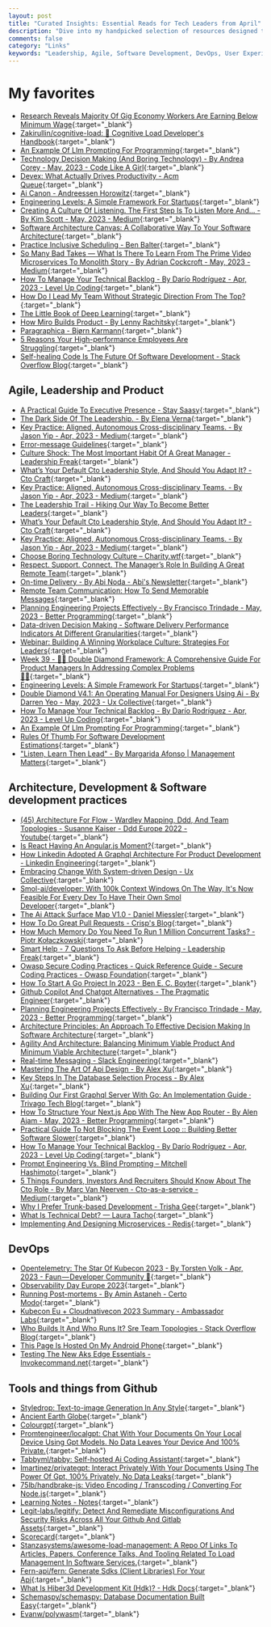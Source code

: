 ```yaml
---
layout: post
title: "Curated Insights: Essential Reads for Tech Leaders from April"
description: "Dive into my handpicked selection of resources designed to empower tech leaders. Spanning topics from leadership and software development to DevOps and user experience, this collection offers invaluable insights from experts in the field. Whether you're a startup founder, a seasoned manager, or an aspiring tech leader, these articles will equip you with the knowledge you need to excel in today's rapidly evolving tech landscape."
comments: false
category: "Links"
keywords: "Leadership, Agile, Software Development, DevOps, User Experience, Deep Learning, Startup, Engineering Management, Architecture, System Design, Database Management, Cloud-native Platforms, Team Management, Employee Engagement, Tech Tools."
---
```

<!-- markdownlint-disable MD033 MD020 MD025-->
# My favorites<a name="favorites"></a>

- [Research Reveals Majority Of Gig Economy Workers Are Earning Below Minimum Wage](https://www.bristol.ac.uk/news/2023/may/gig-economy-worker-research.html?utm_medium){:target="_blank"}
- [Zakirullin/cognitive-load: 🧠 Cognitive Load Developer's Handbook](https://github.com/zakirullin/cognitive-load?utm_medium){:target="_blank"}
- [An Example Of Llm Prompting For Programming](https://martinfowler.com/articles/2023-chatgpt-xu-hao.html){:target="_blank"}
- [Technology Decision Making (And Boring Technology) - By Andrea Corey - May, 2023 - Code Like A Girl](https://code.likeagirl.io/technology-decision-making-and-boring-technology-e6cbe612450f){:target="_blank"}
- [Devex: What Actually Drives Productivity - Acm Queue](https://queue.acm.org/detail.cfm?id=3595878&utm_medium){:target="_blank"}
- [Ai Canon - Andreessen Horowitz](https://a16z.com/2023/05/25/ai-canon/){:target="_blank"}
- [Engineering Levels: A Simple Framework For Startups](https://newsletter.engineering.land/p/engineering-levels-a-simple-framework?utm_medium){:target="_blank"}
- [Creating A Culture Of Listening. The First Step Is To Listen More And… - By Kim Scott - May, 2023 - Medium](https://kimmalonescott.medium.com/creating-a-culture-of-listening-e24e4e3030e9){:target="_blank"}
- [Software Architecture Canvas: A Collaborative Way To Your Software Architecture](https://www.workingsoftware.dev/software-architecture-canvas/){:target="_blank"}
- [Practice Inclusive Scheduling - Ben Balter](https://ben.balter.com/2023/05/19/practice-inclusive-scheduling/){:target="_blank"}
- [So Many Bad Takes — What Is There To Learn From The Prime Video Microservices To Monolith Story - By Adrian Cockcroft - May, 2023 - Medium](https://adrianco.medium.com/so-many-bad-takes-what-is-there-to-learn-from-the-prime-video-microservices-to-monolith-story-4bd0970423d4){:target="_blank"}
- [How To Manage Your Technical Backlog - By Darío Rodríguez - Apr, 2023 - Level Up Coding](https://levelup.gitconnected.com/how-to-manage-your-technical-backlog-868415f8eea9){:target="_blank"}
- [How Do I Lead My Team Without Strategic Direction From The Top?](https://hbr.org/podcast/2023/04/how-do-i-lead-my-team-without-strategic-direction-from-the-top){:target="_blank"}
- [The Little Book of Deep Learning](https://fleuret.org/public/lbdl.pdf){:target="_blank"}
- [How Miro Builds Product - By Lenny Rachitsky](https://www.lennysnewsletter.com/p/how-miro-builds-product?t=1){:target="_blank"}
- [Paragraphica - Bjørn Karmann](https://bjoernkarmann.dk/project/paragraphica?utm_medium){:target="_blank"}
- [5 Reasons Your High-performance Employees Are Struggling](https://www.radicalcandor.com/steep-growth-trajectory-performance/){:target="_blank"}
- [Self-healing Code Is The Future Of Software Development - Stack Overflow Blog](https://stackoverflow.blog/2023/06/07/self-healing-code-is-the-future-of-software-development/){:target="_blank"}

## Agile, Leadership and Product<a name="agile"></a>

- [A Practical Guide To Executive Presence - Stay Saasy](https://blog.staysaasy.com/p/a-practical-guide-to-executive-presence){:target="_blank"}
- [The Dark Side Of The Leadership. - By Elena Verna](https://elenaverna.substack.com/p/the-dark-side-of-the-leadership){:target="_blank"}
- [Key Practice: Aligned, Autonomous Cross-disciplinary Teams. - By Jason Yip - Apr, 2023 - Medium](https://jchyip.medium.com/key-practice-aligned-autonomous-cross-disciplinary-teams-d73c1cddc352){:target="_blank"}
- [Error-message Guidelines](https://www.nngroup.com/articles/error-message-guidelines/){:target="_blank"}
- [Culture Shock: The Most Important Habit Of A Great Manager - Leadership Freak](https://leadershipfreak.blog/2023/05/30/culture-shock-the-most-important-habit-of-a-great-manager/){:target="_blank"}
- [What’s Your Default Cto Leadership Style, And Should You Adapt It? - Cto Craft](https://ctocraft.com/blog/whats-your-default-cto-leadership-style-and-should-you-adapt-it/){:target="_blank"}
- [Key Practice: Aligned, Autonomous Cross-disciplinary Teams. - By Jason Yip - Apr, 2023 - Medium](https://jchyip.medium.com/key-practice-aligned-autonomous-cross-disciplinary-teams-d73c1cddc352){:target="_blank"}
- [The Leadership Trail - Hiking Our Way To Become Better Leaders](https://carlosvilhena.com/the-leadership-trail-hiking-our-way-to-become-better-leaders/){:target="_blank"}
- [What’s Your Default Cto Leadership Style, And Should You Adapt It? - Cto Craft](https://ctocraft.com/blog/whats-your-default-cto-leadership-style-and-should-you-adapt-it/){:target="_blank"}
- [Key Practice: Aligned, Autonomous Cross-disciplinary Teams. - By Jason Yip - Apr, 2023 - Medium](https://jchyip.medium.com/key-practice-aligned-autonomous-cross-disciplinary-teams-d73c1cddc352){:target="_blank"}
- [Choose Boring Technology Culture – Charity.wtf](https://charity.wtf/2023/05/01/choose-boring-technology-culture/){:target="_blank"}
- [Respect. Support. Connect. The Manager’s Role In Building A Great Remote Team](https://www.infoq.com/articles/manager-building-remote-teams/){:target="_blank"}
- [On-time Delivery - By Abi Noda - Abi's Newsletter](https://newsletter.abinoda.com/p/on-time-delivery){:target="_blank"}
- [Remote Team Communication: How To Send Memorable Messages](https://letsgrowleaders.com/2023/05/29/remote-team-communication/){:target="_blank"}
- [Planning Engineering Projects Effectively - By Francisco Trindade - May, 2023 - Better Programming](https://betterprogramming.pub/planning-engineering-projects-effectively-eac5855d2e76){:target="_blank"}
- [Data-driven Decision Making - Software Delivery Performance Indicators At Different Granularities](https://www.infoq.com/articles/software-delivery-performance-indicators/){:target="_blank"}
- [Webinar: Building A Winning Workplace Culture: Strategies For Leaders](https://sloanreview.mit.edu/video/building-a-winning-workplace-culture-strategies-for-leaders/){:target="_blank"}
- [Week 39 - 🔷🔶 Double Diamond Framework: A Comprehensive Guide For Product Managers In Addressing Complex Problems 🔶🔷](https://sidsaladi.substack.com/p/week-39-double-diamond-framework){:target="_blank"}
- [Engineering Levels: A Simple Framework For Startups](https://newsletter.engineering.land/p/engineering-levels-a-simple-framework?utm_medium){:target="_blank"}
- [Double Diamond V4.1: An Operating Manual For Designers Using Ai - By Darren Yeo - May, 2023 - Ux Collective](https://uxdesign.cc/double-diamond-version-4-1-an-operating-manual-for-design-innovators-using-ai-c09cfa84b6be){:target="_blank"}
- [How To Manage Your Technical Backlog - By Darío Rodríguez - Apr, 2023 - Level Up Coding](https://levelup.gitconnected.com/how-to-manage-your-technical-backlog-868415f8eea9){:target="_blank"}
- [An Example Of Llm Prompting For Programming](https://martinfowler.com/articles/2023-chatgpt-xu-hao.html){:target="_blank"}
- [Rules Of Thumb For Software Development Estimations](https://vadimkravcenko.com/shorts/project-estimates/?utm_medium){:target="_blank"}
- ["Listen, Learn Then Lead" - By Margarida Afonso | Management Matters](https://medium.com/management-matters/listen-learn-then-lead-e1dbf67f4e4f){:target="_blank"}

## Architecture, Development & Software development practices <a name="development"></a>

- [(45) Architecture For Flow - Wardley Mapping, Ddd, And Team Topologies - Susanne Kaiser - Ddd Europe 2022 - Youtube](https://www.youtube.com/watch?v=Lfzph_5wb9c){:target="_blank"}
- [Is React Having An Angular.js Moment?](https://marmelab.com/blog/2023/06/05/react-angularjs-moment.html){:target="_blank"}
- [How Linkedin Adopted A Graphql Architecture For Product Development - Linkedin Engineering](https://engineering.linkedin.com/blog/2023/how-linkedin-adopted-a-graphql-architecture-for-product-developm?utm_medium){:target="_blank"}
- [Embracing Change With System-driven Design - Ux Collective](https://uxdesign.cc/embracing-change-with-system-driven-design-55668dc6c88e){:target="_blank"}
- [Smol-ai/developer: With 100k Context Windows On The Way, It's Now Feasible For Every Dev To Have Their Own Smol Developer](https://github.com/smol-ai/developer/){:target="_blank"}
- [The Ai Attack Surface Map V1.0 - Daniel Miessler](https://danielmiessler.com/blog/the-ai-attack-surface-map-v1-0/){:target="_blank"}
- [How To Do Great Pull Requests - Crisp's Blog](https://blog.crisp.se/2023/05/14/maxwenzin/how-to-do-great-pull-requests){:target="_blank"}
- [How Much Memory Do You Need To Run 1 Million Concurrent Tasks? - Piotr Kołaczkowski](https://pkolaczk.github.io/memory-consumption-of-async/?utm_medium){:target="_blank"}
- [Smart Help - 7 Questions To Ask Before Helping - Leadership Freak](https://leadershipfreak.blog/2023/05/23/smart-help-7-questions-to-ask-before-helping/){:target="_blank"}
- [Owasp Secure Coding Practices - Quick Reference Guide - Secure Coding Practices - Owasp Foundation](https://owasp.org/www-project-secure-coding-practices-quick-reference-guide/stable-en/){:target="_blank"}
- [How To Start A Go Project In 2023 - Ben E. C. Boyter](https://boyter.org/posts/how-to-start-go-project-2023/){:target="_blank"}
- [Github Copilot And Chatgpt Alternatives - The Pragmatic Engineer](https://blog.pragmaticengineer.com/github-copilot-alternatives/){:target="_blank"}
- [Planning Engineering Projects Effectively - By Francisco Trindade - May, 2023 - Better Programming](https://betterprogramming.pub/planning-engineering-projects-effectively-eac5855d2e76){:target="_blank"}
- [Architecture Principles: An Approach To Effective Decision Making In Software Architecture](https://www.workingsoftware.dev/architecture-principles/){:target="_blank"}
- [Agility And Architecture: Balancing Minimum Viable Product And Minimum Viable Architecture](https://www.infoq.com/articles/agility-architecture/){:target="_blank"}
- [Real-time Messaging - Slack Engineering](https://slack.engineering/real-time-messaging/){:target="_blank"}
- [Mastering The Art Of Api Design - By Alex Xu](https://blog.bytebytego.com/p/api-design?publication_id=817132&post_id=120337856&isFreemail=true){:target="_blank"}
- [Key Steps In The Database Selection Process - By Alex Xu](https://blog.bytebytego.com/p/key-steps-in-the-database-selection?publication_id=817132&post_id=118719085&isFreemail=true){:target="_blank"}
- [Building Our First Graphql Server With Go: An Implementation Guide · Trivago Tech Blog](https://tech.trivago.com/post/2023-05-17-building-our-first-graphql-server-with-go-an-implementation-guide){:target="_blank"}
- [How To Structure Your Next.js App With The New App Router - By Alen Ajam - May, 2023 - Better Programming](https://betterprogramming.pub/how-to-structure-your-next-js-app-with-the-new-app-router-61bf2bf5a20d){:target="_blank"}
- [Practical Guide To Not Blocking The Event Loop :: Building Better Software Slower](https://www.bbss.dev/posts/eventloop/){:target="_blank"}
- [How To Manage Your Technical Backlog - By Darío Rodríguez - Apr, 2023 - Level Up Coding](https://levelup.gitconnected.com/how-to-manage-your-technical-backlog-868415f8eea9){:target="_blank"}
- [Prompt Engineering Vs. Blind Prompting – Mitchell Hashimoto](https://mitchellh.com/writing/prompt-engineering-vs-blind-prompting){:target="_blank"}
- [5 Things Founders, Investors And Recruiters Should Know About The Cto Role - By Marc Van Neerven - Cto-as-a-service - Medium](https://medium.com/cto-as-a-service/5-things-founders-investors-and-recruiters-should-know-about-the-cto-role-a65d7bb66264){:target="_blank"}
- [Why I Prefer Trunk-based Development - Trisha Gee](https://trishagee.com/2023/05/29/why-i-prefer-trunk-based-development/){:target="_blank"}
- [What Is Technical Debt? — Laura Tacho](https://lauratacho.com/blog/what-is-technical-debt?utm_medium){:target="_blank"}
- [Implementing And Designing Microservices - Redis](https://redis.com/blog/implementing-designing-microservices/){:target="_blank"}

## DevOps<a name="devops"></a>

- [Opentelemetry: The Star Of Kubecon 2023 - By Torsten Volk - Apr, 2023 - Faun — Developer Community 🐾](https://faun.pub/opentelemetry-the-star-of-kubecon-2023-c1e2b504850d){:target="_blank"}
- [Observability Day Europe 2023](https://www.youtube.com/playlist?list=PLj6h78yzYM2ORxwcjTn4RLAOQOYjvQ2A3){:target="_blank"}
- [Running Post-mortems - By Amin Astaneh - Certo Modo](https://certomodo.substack.com/p/running-post-mortems){:target="_blank"}
- [Kubecon Eu + Cloudnativecon 2023 Summary - Ambassador Labs](https://blog.getambassador.io/kubecon-eu-cloudnativecon-2023-summary-devex-debugging-and-doubling-down-on-community-82abee5853b3){:target="_blank"}
- [Who Builds It And Who Runs It? Sre Team Topologies - Stack Overflow Blog](https://stackoverflow.blog/2023/03/20/who-builds-it-and-who-runs-it-sre-team-topologies/){:target="_blank"}
- [This Page Is Hosted On My Android Phone](https://androidblog.a.pinggy.io/){:target="_blank"}
- [Testing The New Aks Edge Essentials - Invokecommand.net](https://invokecommand.net/posts/aks-ee-test){:target="_blank"}

## Tools and things from Github <a name="tools"></a>

- [Styledrop: Text-to-image Generation In Any Style](https://styledrop.github.io/){:target="_blank"}
- [Ancient Earth Globe](https://dinosaurpictures.org/ancient-earth/?utm_medium#66){:target="_blank"}
- [Colourgpt](https://www.colourgpt.app/){:target="_blank"}
- [Promtengineer/localgpt: Chat With Your Documents On Your Local Device Using Gpt Models. No Data Leaves Your Device And 100% Private.](https://github.com/PromtEngineer/localGPT){:target="_blank"}
- [Tabbyml/tabby: Self-hosted Ai Coding Assistant](https://github.com/TabbyML/tabby){:target="_blank"}
- [Imartinez/privategpt: Interact Privately With Your Documents Using The Power Of Gpt, 100% Privately, No Data Leaks](https://github.com/imartinez/privateGPT){:target="_blank"}
- [75lb/handbrake-js: Video Encoding / Transcoding / Converting For Node.js](https://github.com/75lb/handbrake-js){:target="_blank"}
- [Learning Notes - Notes](https://keyvanakbary.github.io/learning-notes/){:target="_blank"}
- [Legit-labs/legitify: Detect And Remediate Misconfigurations And Security Risks Across All Your Github And Gitlab Assets](https://github.com/Legit-Labs/legitify){:target="_blank"}
- [Scorecard](https://github.com/ossf/scorecard){:target="_blank"}
- [Stanzasystems/awesome-load-management: A Repo Of Links To Articles, Papers, Conference Talks, And Tooling Related To Load Management In Software Services.](https://github.com/StanzaSystems/awesome-load-management){:target="_blank"}
- [Fern-api/fern: Generate Sdks (Client Libraries) For Your Api](https://github.com/fern-api/fern){:target="_blank"}
- [What Is Hiber3d Development Kit (Hdk)? - Hdk Docs](https://developer.hiber3d.com/docs){:target="_blank"}
- [Schemaspy/schemaspy: Database Documentation Built Easy](https://github.com/schemaspy/schemaspy){:target="_blank"}
- [Evanw/polywasm](https://github.com/evanw/polywasm){:target="_blank"}
